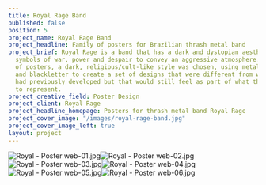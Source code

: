 ```yaml
---
title: Royal Rage Band
published: false
position: 5
project_name: Royal Rage Band
project_headline: Family of posters for Brazilian thrash metal band
project_brief: Royal Rage is a band that has a dark and dystopian aesthetics, using
  symbols of war, power and despair to convey an aggressive atmosphere. For the family
  of posters, a dark, religious/cult-like style was chosen, using metal, sharp edges
  and blackletter to create a set of designs that were different from what the band
  had previously developed but that would still feel as part of what the band wants
  to represent.
project_creative_field: Poster Design
project_client: Royal Rage
project_headline_homepage: Posters for thrash metal band Royal Rage
project_cover_image: "/images/royal-rage-band.jpg"
project_cover_image_left: true
layout: project
---
```


![Royal - Poster web-01.jpg](/uploads/Royal%20-%20Poster%20web-01.jpg)![Royal - Poster web-02.jpg](/uploads/Royal%20-%20Poster%20web-02.jpg)![Royal - Poster web-03.jpg](/uploads/Royal%20-%20Poster%20web-03.jpg)![Royal - Poster web-04.jpg](/uploads/Royal%20-%20Poster%20web-04.jpg)![Royal - Poster web-05.jpg](/uploads/Royal%20-%20Poster%20web-05.jpg)![Royal - Poster web-06.jpg](/uploads/Royal%20-%20Poster%20web-06.jpg)